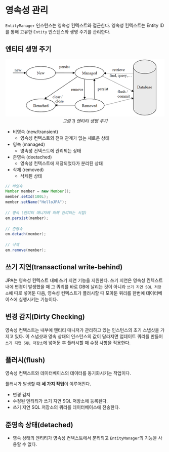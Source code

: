 # 영속성 관리

`EntityManager` 인스턴스는 영속성 컨텍스트와 접근한다. 영속성 컨텍스트는 Entity ID를 통해 고유한 `Entity` 인스턴스와 생명 주기를 관리한다.

## 엔티티 생명 주기

<p align="center">
	<img src="../images/JPA 영속성 관리.png"><br>
	<em>그림 1) 엔티티 생명 주기</em>
</p>

- 비영속 (new/transient)
  - 영속성 컨텍스트와 전혀 관계가 없는 새로운 상태
- 영속 (managed)
  - 영속성 컨텍스트에 관리되는 상태
- 준영속 (deetached)
  - 영속성 컨텍스트에 저장되었다가 분리된 상태
- 삭제 (removed)
  - 삭제된 상태

```java
// 비영속
Member member = new Member();
member.setId(100L);
member.setName("HelloJPA");

// 영속 (엔티티 매니저에 의해 관리되는 시점)
em.persist(member);

// 준영속
em.detach(member);

// 삭제
em.remove(member);
```

## 쓰기 지연(transactional write-behind)

JPA는 영속성 컨텍스트 내에 쓰기 지연 기능을 지원한다. 쓰기 지연은 영속성 컨텍스트 내에 변경이 발생했을 때 그 쿼리를 바로 DB에 날리는 것이 아니라 `쓰기 지연 SQL 저장소`에 따로 넣어둔 다음, 영속성 컨텍스트가 플러시할 때 모아둔 쿼리를 한번에 데이터베이스에 실행시키는 기능이다.

## 변경 감지(Dirty Checking)

영속성 컨텍스트는 내부에 엔티티 매니저가 관리하고 있는 인스턴스의 초기 스냅샷을 가지고 있다. 이 스냅샷과 영속 상태의 인스턴스의 값이 달라지면 업데이트 쿼리를 만들어 `쓰기 지연 SQL 저장소`에 넣어둔 후 플러시할 때 수정 사항을 적용한다.

## 플러시(flush)

영속성 컨텍스트와 데이터베이스의 데이터를 동기화시키는 작업이다.

플러시가 발생할 때 **세 가지 작업**이 이루어진다.

- 변경 감지
- 수정된 엔티티가 쓰기 지연 SQL 저장소에 등록된다.
- 쓰기 지연 SQL 저장소의 쿼리를 데이터베이스에 전송한다.

## 준영속 상태(detached)

- 영속 상태의 엔티티가 영속성 컨텍스트에서 분리되고 `EntityManager`의 기능을 사용할 수 없다.
